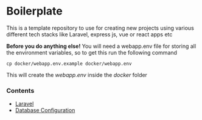 # Boilerplate

This is a template repository to use for creating new projects using various different tech stacks like Laravel, express js, vue or react apps etc

**Before you do anything else!** You will need a webapp.env file for storing all the environment variables, so to get this run the following command
```
cp docker/webapp.env.example docker/webapp.env
```

This will create the _webapp.env_ inside the _docker_ folder

### Contents
* [Laravel](docs/laravel.md)
* [Database Configuration](docs/database.md)
